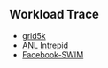Workload Trace
---


- [grid5k](../file/grid5k.md)
- [ANL Intrepid](../file/intrepid.md)
- [Facebook-SWIM](../file/facebook-swim.md)
